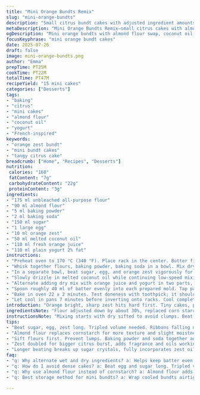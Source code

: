 ```yaml
---
title: "Mini Orange Bundts Remix"
slug: "mini-orange-bundts"
description: "Small citrus bundt cakes with adjusted ingredient amounts. Cornstarch swapped for almond flour, canola oil replaced with melted coconut oil. Steps shuffled, baking time slightly altered. Fluffy texture with fresh zest and tangy yogurt. Slightly longer beating, more citrus punch from an extra teaspoon of zest. Baked at a bit lower temp for a gentler rise. Nutty undertone, moist crumb."
metaDescription: "Mini Orange Bundts Remix—small citrus cakes with almond flour, coconut oil, extra zest. Lower temp baking, fluffy texture, moist crumb, subtle nuttiness, tangy yogurt."
ogDescription: "Mini orange bundts with almond flour swap, coconut oil, boosted zest. Gentle bake, moist crumb, nutty touches, tangy yogurt, bright citrus punch. Small, sharp, fluffy."
focusKeyphrase: "mini orange bundt cakes"
date: 2025-07-26
draft: false
image: mini-orange-bundts.png
author: "Emma"
prepTime: PT25M
cookTime: PT22M
totalTime: PT47M
recipeYield: "15 mini cakes"
categories: ["Desserts"]
tags:
- "baking"
- "citrus"
- "mini cakes"
- "almond flour"
- "coconut oil"
- "yogurt"
- "French-inspired"
keywords:
- "orange zest bundt"
- "mini bundt cakes"
- "tangy citrus cake"
breadcrumb: ["Home", "Recipes", "Desserts"]
nutrition: 
 calories: "160"
 fatContent: "7g"
 carbohydrateContent: "22g"
 proteinContent: "3g"
ingredients:
- "175 ml unbleached all-purpose flour"
- "90 ml almond flour"
- "5 ml baking powder"
- "2 ml baking soda"
- "150 ml sugar"
- "1 large egg"
- "10 ml orange zest"
- "50 ml melted coconut oil"
- "110 ml fresh orange juice"
- "110 ml plain yogurt 2% fat"
instructions:
- "Preheat oven to 170 °C (340 °F). Place rack in the center. Butter fifteen 75 ml mini bundt pans thoroughly. Set aside."
- "Whisk together flours, baking powder, baking soda in a bowl. Mix dry ingredients well. Keep ready."
- "In a separate bowl, beat sugar, egg, and orange zest vigorously for about 3 minutes or until mixture triples and ribbons drip from beaters."
- "Slowly drizzle in melted coconut oil while continuing low-speed mixing. The batter thickens slightly."
- "Alternate adding dry mix with orange juice and yogurt in two parts, starting and ending with dry. Mix until just combined; don’t overbeat."
- "Spoon roughly 40 ml of batter evenly into each prepared mold. Tap pans lightly to release air bubbles."
- "Bake in oven 22 ± 2 minutes. Test doneness with toothpick; it should come out with a few moist crumbs."
- "Let cool in pans 7 minutes before inverting onto racks. Cool completely before serving for best texture."
introduction: "Orange bright, sharp zest hits hard first. Tiny cakes, petite bundt forms. Coconut oil replaces neutral canola, lending faint nutty warmth beneath. Almond flour swaps corn starch — more texture now, soft but grainier. Yogurt stays, tang subtle. Sugar cut down, just enough to sweeten but keep citrus vibrant. Egg whips big, traps air better; texture more springy, not dense. Batter lively and thick, drizzled oil wets flour mix. Oven lower temp gives crumb chance to rise gently; no rush. Bundts shaped, uniform, bite-size. Cooling waits tense minutes. Citrus scent lingers, complexity from more zest and nutty notes walking in shadows. Bake times and quantities shifted to avoid dullness, sharpen mouthfeel. The new rhythm of measuring and mixing. "
ingredientsNote: "Flour adjusted down by about 30%, replaced corn starch with almond flour for texture contrast and mild nuttiness. Almond flour adds a little moisture retention and density, so baking soda slightly lowered to prevent over-rise. Sugar decreased by about a quarter to allow more natural tartness to come forward. Zest doubled, added depth of vibrancy, more fragrant oils in batter to wake senses. Coconut oil brings undercurrent of flavor and changes mouthfeel; melts easily, works with egg protein for tender crumb. Yogurt quantity dropped just a touch to balance added flour weight. All parts measured carefully to keep structural integrity of small bundts intact. Egg number stable but beating longer for better volume. Baking powder and soda together control pH more precisely with new ingredients."
instructionsNote: "Mixing starts with dry sifted to avoid clumps. Beat sugar and egg with zest longer, tripling volume critical for air incorporation. Coconut oil added slowly to maintain emulsion with egg foam; too fast and mixture collapses. Alternating dry and wet ingredients layer moisture evenly, avoiding gluten overdevelopment and keeping batter soft. Measuring 40 ml batter per pan ensures uniform baking. Oven temperature dropped 10 degrees Celsius from original to slow rise, limiting cracking. Bake time extended by 2 minutes for even doneness with denser batter. Cooling in pans lengthened by two minutes before demolding to prevent stickiness. Toothpick test adjusted; ‘moist crumbs’ expected rather than completely dry. Cooling on rack fully critical for final texture and shape hold. Steps rearranged for better air retention and moisture integration."
tips:
- "Beat sugar, egg, zest long. Tripled volume needed. Ribbons falling means air trapped. Key for light texture. Coconut oil slow drizzle, keep emulsion steady. Too fast? Batter collapses, dense cake. Alternate dry and wet ingredients. Start dry, end dry. Mix just till combined; no overbeat. Overmix = gluten, tough crumb. Tap pans after filling. Air bubbles out, better rise. Use butter, not spray. Butter sticks better in mini molds. Oven temp down 10 C from normal. Slower rise means less cracks. Bake time 22 plus minus 2 mins. Toothpick needs moist crumbs not dry. Take pans out, let rest 7 mins. Letting wait prevents breaking when flipping."
- "Almond flour replaces cornstarch for more texture and slight moistness. But denser. Lower baking soda to prevent too much rise. Coconut oil melts fast; keep warm but not hot. Egg beating longer traps air, helps hold structure. Use fresh orange zest; more zest doubles aroma, oils in batter. Yogurt volume lowered slightly; balances almond flour moisture. Measuring batter per pan uniform—40 ml each—helps consistent bake. Don’t skip cooling on rack fully. Hot bundts break shape. Cooling in pan 7 minutes first avoids stickiness. Pans must be well buttered, brush edges. Tiny cakes need patience, gentle handling."
- "Sift flours first. Prevent lumps. Baking powder and soda together adjust pH precise with almond flour added. Sugar down by 25 percent from usual—keeps tartness punch. Coconut oil lends nutty undertone, mild flavor. Works with egg proteins for crumb softness. Alternate mixing sequence—dry, wet, dry, wet, dry—keeps batter uniform. Don’t rush. Batter thickens slower once oil added; thickness helps hold shape in molds. Do not overfill pans; 40 ml per mini pan max. Tap pans to release trapped air bubbles; helps crumb even. Oven rack middle placement for even heat. Let cakes cool completely before serving texture sets right."
- "Zest doubled for bigger citrus burst, adds fragrance and oils working in batter. Coconut oil temperature matters; too cold not mixing well, too hot breaks batter. Egg foams trap air within fat matrix formed by oil. Yogurt tang pulls sweetness back; less sugar means less dense mouthfeel. Almond flour replacement adds slight graininess, moisture retention comes from fat content. Baking soda reduced; higher alkaline would make crumb crumbly or weird texture. Mini bundt molds small—uniform batter amount important. Cool cakes fully. Moist crumbs on toothpick means done. Avoid cracks by lowered temp, extended bake 2 mins from usual. Butter pans good to avoid sticking."
- "Longer beating breaks up sugar crystals, fully incorporates zest oils. Coconut oil integration slow, steady mixing to keep batter stable. Alternate wet/dry mixing prevents gluten overdevelopment. Sugar lowered keeps citrus sharp, balancing tangy yogurt. Baking powder+soda combo controls pH carefully. Mini size demands thinner batter, less moisture excess. Cooling times shifted slightly to keep bundts intact when inverted. Measuring all ingredients carefully maintains structure. Almond flour adds weight; reduced yogurt offsets wetness. Tap pans after filling to pop air bubbles, guarantees consistent bake. Oven temp 170°C steady; slower rise prevents splits, cracks. Toothpick with moist crumbs signals done but not dry."
faq:
- "q: Why alternate wet and dry ingredients? a: Helps keep batter even. Prevents gluten build up. Stir gently. Start with dry, end dry. Keeps airy crumb. No overmix. Avoid toughness."
- "q: How do I avoid dense cakes? a: Beat egg and sugar long. Tripled volume key. Coconut oil slow drizzle. Don’t rush oil addition. Stop mixing once combined. Avoid overworking gluten. Tap molds to remove air bubbles. Measure batter per pan for uniform rise."
- "q: Why use almond flour instead of cornstarch? a: Almond flour adds texture, moisture, subtle nutty flavor. Heavier than cornstarch. Baking soda lowered to control rise. Almond flour holds moisture better, crumb denser but soft. Adjust yogurt quantity balances batter weight."
- "q: Best storage method for mini bundts? a: Wrap cooled bundts airtight. Fridge extends life but may dry crumb. Room temp short term okay. Freeze in layers with parchment. Thaw slowly. Avoid moisture build-up or sogginess. Use airtight container to keep scent and tenderness."

---
```

